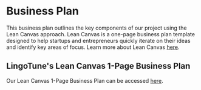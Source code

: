 # Business Plan

This business plan outlines the key components of our project using the Lean Canvas approach. Lean Canvas is a one-page business plan template designed to help startups and entrepreneurs quickly iterate on their ideas and identify key areas of focus. Learn more about Lean Canvas [here](https://www.leancanvas.com/).

## LingoTune's Lean Canvas 1-Page Business Plan

Our Lean Canvas 1-Page Business Plan can be accessed [here](https://docs.google.com/presentation/d/1M2O6T3su4sgvSi89ibD8nr5Ol8O38N-dTZK0xbRyClY/edit?usp=sharing).
